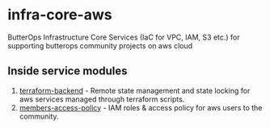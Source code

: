 # infra-core-aws

ButterOps Infrastructure Core Services (IaC for VPC, IAM, S3 etc.) for supporting butterops community projects on aws cloud

## Inside service modules

1. [terraform-backend](./terraform-backend/README.md) - Remote state management and state locking for aws services managed through terraform scripts.
2. [members-access-policy](./members-access-policy/README.md) - IAM roles & access policy for aws users to the community.
